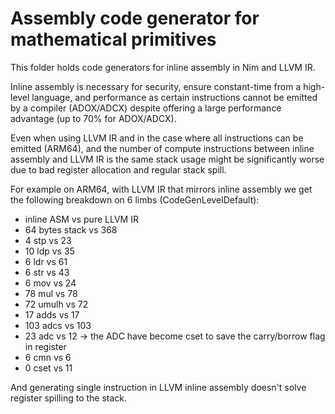 # Assembly code generator for mathematical primitives

This folder holds code generators for inline assembly in Nim and LLVM IR.

Inline assembly is necessary for security, ensure constant-time from a high-level language, and performance as certain instructions cannot be emitted by a compiler (ADOX/ADCX) despite offering a large performance advantage (up to 70% for ADOX/ADCX).

Even when using LLVM IR and in the case where all instructions can be emitted (ARM64),
and the number of compute instructions between inline assembly and LLVM IR is the same
stack usage might be significantly worse due to bad register allocation and regular stack spill.

For example on ARM64, with LLVM IR that mirrors inline assembly we get the following
breakdown on 6 limbs (CodeGenLevelDefault):
-  inline ASM     vs pure LLVM IR
-  64 bytes stack vs      368
-   4 stp         vs       23
-  10 ldp         vs       35
-   6 ldr         vs       61
-   6 str         vs       43
-   6 mov         vs       24
-  78 mul         vs       78
-  72 umulh       vs       72
-  17 adds        vs       17
- 103 adcs        vs      103
-  23 adc         vs       12   -> the ADC have become cset to save the carry/borrow flag in register
-   6 cmn         vs        6
-   0 cset        vs       11

And generating single instruction in LLVM inline assembly doesn't solve register spilling to the stack.